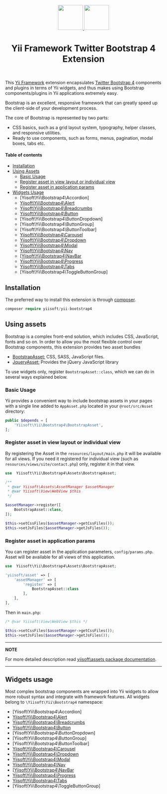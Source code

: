 <p align="center">
    <a href="https://github.com/yiisoft" target="_blank">
        <img src="https://yiisoft.github.io/docs/images/yii_logo.svg" height="80px">
    </a>
    <a href="http://getbootstrap.com/" target="_blank" rel="external">
        <img src="https://v4-alpha.getbootstrap.com/assets/brand/bootstrap-solid.svg" height="80px">
    </a>
    <h1 align="center">Yii Framework Twitter Bootstrap 4 Extension</h1>
    <br>
</p>

This [Yii Framework] extension encapsulates [Twitter Bootstrap 4] components and plugins in terms of Yii widgets, and thus makes using Bootstrap components/plugins in Yii applications extremely easy.

[Yii Framework]:        http://www.yiiframework.com/
[Twitter Bootstrap 4]:  https://getbootstrap.com/docs/4.5/getting-started/introduction/

Bootstrap is an excellent, responsive framework that can greatly speed up the client-side of your development process.

The core of Bootstrap is represented by two parts:

- CSS basics, such as a grid layout system, typography, helper classes, and responsive utilities.
- Ready to use components, such as forms, menus, pagination, modal boxes, tabs etc.

 #### Table of contents
- [Installation](#installation)
- [Using Assets](#using-assets)
    - [Basic Usage](#basic-usage)
    - [Register asset in view layout or individual view](#register-asset-in-view-layout-or-individual-view)
    - [Register asset in application params](#register-asset-in-application-params)
- [Widgets Usage](#widgets-usage)
    - [Yiisoft\Yii\Bootstrap4\Accordion]
    - [Yiisoft\Yii\Bootstrap4\Alert](alert.md)
    - [Yiisoft\Yii\Bootstrap4\Breadcrumbs](breadcrumbs.md)
    - [Yiisoft\Yii\Bootstrap4\Button](button.md)
    - [Yiisoft\Yii\Bootstrap4\ButtonDropdown]
    - [Yiisoft\Yii\Bootstrap4\ButtonGroup]
    - [Yiisoft\Yii\Bootstrap4\ButtonToolbar]
    - [Yiisoft\Yii\Bootstrap4\Carousel](carousel.md)
    - [Yiisoft\Yii\Bootstrap4\Dropdown](dropdown.md)
    - [Yiisoft\Yii\Bootstrap4\Modal](modal.md)
    - [Yiisoft\Yii\Bootstrap4\Nav](nav.md)
    - [[Yiisoft\Yii\Bootstrap4\NavBar](nav-bar.md)
    - [Yiisoft\Yii\Bootstrap4\Progress](progress.md)
    - [Yiisoft\Yii\Bootstrap4\Tabs](tabs.md)
    - [Yiisoft\Yii\Bootstrap4\ToggleButtonGroup]
    
## Installation

The preferred way to install this extension is through [composer](http://getcomposer.org/download/).

```php 
composer require yiisoft/yii-bootstrap4
```
## Using assets
Bootstrap is a complex front-end solution, which includes CSS, JavaScript, fonts and so on. In order to allow you the most flexible control over Bootstrap components, this extension provides two asset bundles

- [BootstrapAsset:](https://getbootstrap.com/) CSS, SASS, JavaScript  files.
- [JqueryAsset:](https://jquery.com)  Provides the jQuery JavaScript library

To use widgets only, register `BootstrapAsset::class`, which we can do in several ways explained below.

### Basic Usage
Yii provides a convenient way to include bootstrap assets in your pages with a single line added to `AppAsset.php` located in your
`@root/src/Asset` directory:

```php
public $depends = [
    'Yiisoft\Yii\Bootstrap4\BootstrapAsset',
];
```

### Register asset in view layout or individual view
By registering the Asset in the `resources/layout/main.php` it will be available for all views. If you need it registered for individual view (such as `resources/views/site/contact.php`) only, register it in that view.

```php
use  Yiisoft\Yii\Bootstrap4\Assets\BootstrapAsset;

/**
 * @var Yiisoft\Assets\AssetManager $assetManager
 * @var Yiisoft\View\WebView $this
 */

$assetManager->register([
    BootstrapAsset::class,
]);

$this->setCssFiles($assetManager->getCssFiles());
$this->setJsFiles($assetManager->getJsFiles());
```

### Register asset in application params

You can register asset in the application parameters, `config/params.php`. Asset will be available for all views of this application.

```php
use  Yiisoft\Yii\Bootstrap4\Assets\BootstrapAsset;

'yiisoft/asset' => [
    'assetManager' => [
        'register' => [
            BootstrapAsset::class
        ],
    ],
],
```

Then in `main.php`:

```php
/* @var Yiisoft\View\WebView $this */

$this->setCssFiles($assetManager->getCssFiles());
$this->setJsFiles($assetManager->getJsFiles());
```

---
**NOTE**

For more detailed description read [yiisoft\assets package documentation](https://github.com/yiisoft/assets/blob/master/README.md).

---

## Widgets usage

Most complex bootstrap components are wrapped into Yii widgets to allow more robust syntax and integrate with
framework features. All widgets belong to `\Yiisoft\Yii\Bootstrap4` namespace:

- [Yiisoft\Yii\Bootstrap4\Accordion]
- [Yiisoft\Yii\Bootstrap4\Alert](alert.md)
- [Yiisoft\Yii\Bootstrap4\Breadcrumbs](breadcrumbs.md)
- [Yiisoft\Yii\Bootstrap4\Button](button.md)
- [Yiisoft\Yii\Bootstrap4\ButtonDropdown]
- [Yiisoft\Yii\Bootstrap4\ButtonGroup]
- [Yiisoft\Yii\Bootstrap4\ButtonToolbar]
- [Yiisoft\Yii\Bootstrap4\Carousel](carousel.md)
- [Yiisoft\Yii\Bootstrap4\Dropdown](dropdown.md)
- [Yiisoft\Yii\Bootstrap4\Modal](modal.md)
- [Yiisoft\Yii\Bootstrap4\Nav](nav.md)
- [[Yiisoft\Yii\Bootstrap4\NavBar](nav-bar.md)
- [Yiisoft\Yii\Bootstrap4\Progress](progress.md)
- [Yiisoft\Yii\Bootstrap4\Tabs](tabs.md)
- [Yiisoft\Yii\Bootstrap4\ToggleButtonGroup]
